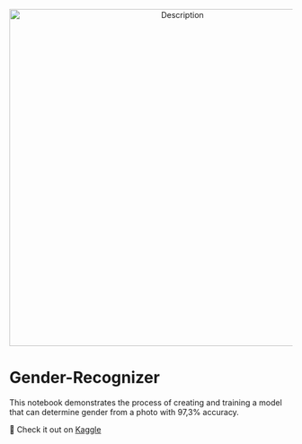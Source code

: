 <p align="center">
  <img src="https://media4.giphy.com/media/v1.Y2lkPTZjMDliOTUyb2N0cmxhcnlnMHlubG02eWt5cW5yaGRkdzI5dHBtaW5wMG9zcW01eiZlcD12MV9naWZzX3NlYXJjaCZjdD1n/bhJqCi6LVaDPG/source.gif" alt="Description" width="600" />
</p>  

# Gender-Recognizer
This notebook demonstrates the process of creating and training a model that can determine gender from a photo with 97,3% accuracy.

🔗 Check it out on [Kaggle](https://www.kaggle.com/code/maximravichev/gender-recognizer-tensorflow-keras-97-3)
